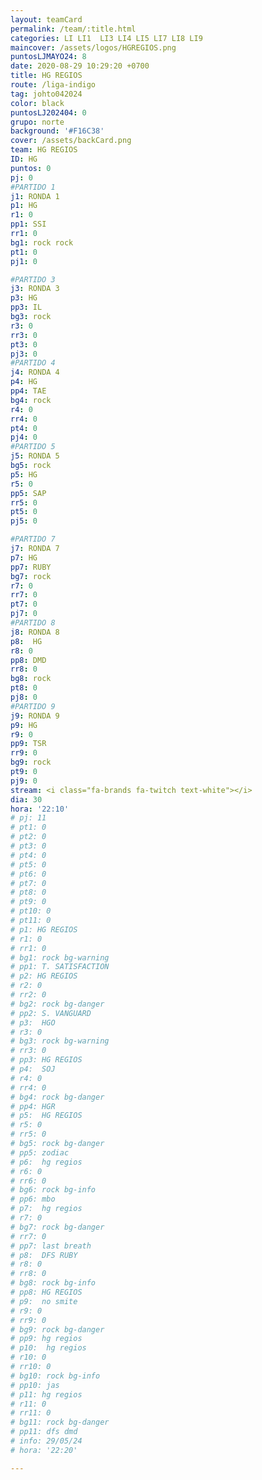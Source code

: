 ```yaml
---
layout: teamCard
permalink: /team/:title.html
categories: LI LI1  LI3 LI4 LI5 LI7 LI8 LI9
maincover: /assets/logos/HGREGIOS.png
puntosLJMAYO24: 8
date: 2020-08-29 10:29:20 +0700
title: HG REGIOS
route: /liga-indigo
tag: johto042024
color: black
puntosLJ202404: 0
grupo: norte
background: '#F16C38'
cover: /assets/backCard.png
team: HG REGIOS
ID: HG
puntos: 0
pj: 0
#PARTIDO 1
j1: RONDA 1
p1: HG
r1: 0
pp1: SSI
rr1: 0
bg1: rock rock
pt1: 0
pj1: 0

#PARTIDO 3
j3: RONDA 3
p3: HG
pp3: IL
bg3: rock
r3: 0
rr3: 0
pt3: 0
pj3: 0
#PARTIDO 4
j4: RONDA 4
p4: HG 
pp4: TAE
bg4: rock
r4: 0
rr4: 0
pt4: 0
pj4: 0
#PARTIDO 5
j5: RONDA 5
bg5: rock 
p5: HG
r5: 0
pp5: SAP
rr5: 0
pt5: 0
pj5: 0

#PARTIDO 7
j7: RONDA 7
p7: HG 
pp7: RUBY
bg7: rock 
r7: 0
rr7: 0
pt7: 0
pj7: 0
#PARTIDO 8
j8: RONDA 8
p8:  HG
r8: 0
pp8: DMD
rr8: 0
bg8: rock 
pt8: 0
pj8: 0
#PARTIDO 9
j9: RONDA 9
p9: HG 
r9: 0
pp9: TSR
rr9: 0
bg9: rock
pt9: 0
pj9: 0
stream: <i class="fa-brands fa-twitch text-white"></i>
dia: 30
hora: '22:10'
# pj: 11
# pt1: 0
# pt2: 0
# pt3: 0
# pt4: 0
# pt5: 0
# pt6: 0
# pt7: 0
# pt8: 0
# pt9: 0
# pt10: 0
# pt11: 0
# p1: HG REGIOS
# r1: 0
# rr1: 0
# bg1: rock bg-warning
# pp1: T. SATISFACTION
# p2: HG REGIOS
# r2: 0
# rr2: 0
# bg2: rock bg-danger
# pp2: S. VANGUARD
# p3:  HGO
# r3: 0
# bg3: rock bg-warning
# rr3: 0
# pp3: HG REGIOS
# p4:  SOJ
# r4: 0
# rr4: 0
# bg4: rock bg-danger
# pp4: HGR
# p5:  HG REGIOS
# r5: 0
# rr5: 0
# bg5: rock bg-danger
# pp5: zodiac
# p6:  hg regios
# r6: 0
# rr6: 0
# bg6: rock bg-info
# pp6: mbo
# p7:  hg regios
# r7: 0
# bg7: rock bg-danger
# rr7: 0
# pp7: last breath
# p8:  DFS RUBY
# r8: 0
# rr8: 0 
# bg8: rock bg-info
# pp8: HG REGIOS
# p9:  no smite
# r9: 0
# rr9: 0
# bg9: rock bg-danger
# pp9: hg regios
# p10:  hg regios
# r10: 0
# rr10: 0
# bg10: rock bg-info
# pp10: jas
# p11: hg regios
# r11: 0
# rr11: 0
# bg11: rock bg-danger
# pp11: dfs dmd
# info: 29/05/24
# hora: '22:20'

---
```



